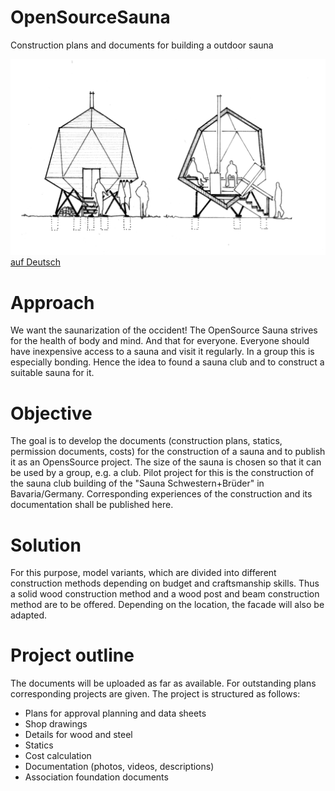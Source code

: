 # OpenSourceSauna
Construction plans and documents for building a outdoor sauna

![OpenSourceSauna](OpenSourceSauna.jpg)
[auf Deutsch](README_DE.md)

# Approach
We want the saunarization of the occident! The OpenSource Sauna strives for the health of body and mind. And that for everyone. Everyone should have inexpensive access to a sauna and visit it regularly. In a group this is especially bonding. Hence the idea to found a sauna club and to construct a suitable sauna for it.

# Objective
The goal is to develop the documents (construction plans, statics, permission documents, costs) for the construction of a sauna and to publish it as an OpensSource project. The size of the sauna is chosen so that it can be used by a group, e.g. a club. Pilot project for this is the construction of the sauna club building of the "Sauna Schwestern+Brüder" in Bavaria/Germany. Corresponding experiences of the construction and its documentation shall be published here.

# Solution
For this purpose, model variants, which are divided into different construction methods depending on budget and craftsmanship skills. Thus a solid wood construction method and a wood post and beam construction method are to be offered. Depending on the location, the facade will also be adapted.

# Project outline
The documents will be uploaded as far as available. For outstanding plans corresponding projects are given. The project is structured as follows:

- Plans for approval planning and data sheets
- Shop drawings
- Details for wood and steel
- Statics
- Cost calculation
- Documentation (photos, videos, descriptions)
- Association foundation documents
